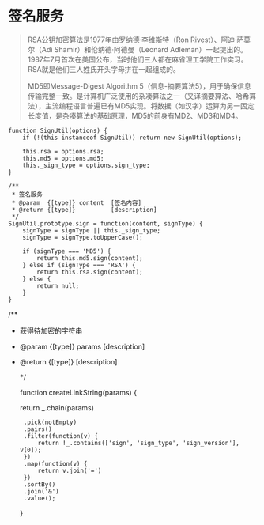 # 签名服务

> RSA公钥加密算法是1977年由罗纳德·李维斯特（Ron Rivest）、阿迪·萨莫尔（Adi Shamir）和伦纳德·阿德曼（Leonard Adleman）一起提出的。1987年7月首次在美国公布，当时他们三人都在麻省理工学院工作实习。RSA就是他们三人姓氏开头字母拼在一起组成的。
>
> MD5即Message-Digest Algorithm 5（信息-摘要算法5），用于确保信息传输完整一致。是计算机广泛使用的杂凑算法之一（又译摘要算法、哈希算法），主流编程语言普遍已有MD5实现。将数据（如汉字）运算为另一固定长度值，是杂凑算法的基础原理，MD5的前身有MD2、MD3和MD4。

```text
function SignUtil(options) {
    if (!(this instanceof SignUtil)) return new SignUtil(options);

    this.rsa = options.rsa;
    this.md5 = options.md5;
    this._sign_type = options.sign_type;
}

/**
 * 签名服务
 * @param  {[type]} content  [签名内容]
 * @return {[type]}          [description]
 */
SignUtil.prototype.sign = function(content, signType) {
    signType = signType || this._sign_type;
    signType = signType.toUpperCase();

    if (signType === 'MD5') {
        return this.md5.sign(content);
    } else if (signType === 'RSA') {
        return this.rsa.sign(content);
    } else {
        return null;
    }
}
```

/\*\*

* 获得待加密的字符串
* @param  {\[type\]} params \[description\]
* @return {\[type\]}        \[description\]

  \*/

  function createLinkString\(params\) {

   return \_.chain\(params\)

  ```text
   .pick(notEmpty)
   .pairs()
   .filter(function(v) {
       return !_.contains(['sign', 'sign_type', 'sign_version'], v[0]);
   })
   .map(function(v) {
       return v.join('=')
   })
   .sortBy()
   .join('&')
   .value();
  ```

  }

